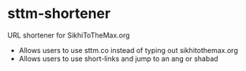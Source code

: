 # sttm-shortener

URL shortener for SikhiToTheMax.org

* Allows users to use sttm.co instead of typing out sikhitothemax.org
* Allows users to use short-links and jump to an ang or shabad
